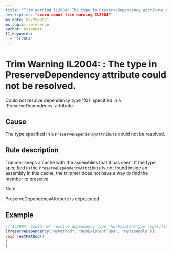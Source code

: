```yaml
---
title: "Trim Warning IL2004: The type in PreserveDependency attribute could not be resolved.
description: "Learn about trim warning IL2004"
ms.date: 08/25/2021
ms.topic: reference
author: mateoatr
f1_keywords:
  - "IL2004"
---
```

# Trim Warning IL2004: : The type in PreserveDependency attribute could not be resolved.

Could not resolve dependency type '{0}' specified in a 'PreserveDependency' attribute.

## Cause

The type specified in a `PreserveDependencyAttribute` could not be resolved.

## Rule description

Trimmer keeps a cache with the assemblies that it has seen. If the type specified in the
`PreserveDependencyAttribute` is not found inside an assembly in this cache, the trimmer
does not have a way to find the member to preserve.

> [!NOTE]
> PreserveDependencyAttribute is deprecated

## Example

```C#
// IL2004: Could not resolve dependency type 'NonExistentType' specified in a 'PreserveDependency' attribute
[PreserveDependency("MyMethod", "NonExistentType", "MyAssembly")]
void TestMethod()
{
}
```
